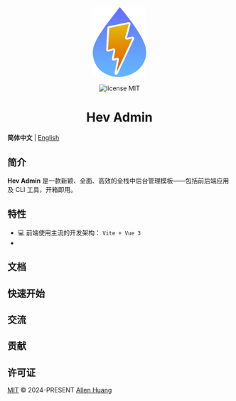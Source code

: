 <p align="center">
  <img src="docs/public/favicon.svg" width="120" alt="Hev Admin Logo">
</p>
<p align="center">
  <img src="https://img.shields.io/github/license/hev-admin/admin-next" alt="license MIT">
</p>
<h1 align="center">Hev Admin</h1>

**简体中文** | [English](./README.en.md)

## 简介

**Hev Admin** 是一款新颖、全面、高效的全栈中后台管理模板——包括前后端应用及 CLI 工具，开箱即用。

## 特性

- 💻 前端使用主流的开发架构： `Vite + Vue 3`
-

## 文档

## 快速开始

## 交流

## 贡献

## 许可证

[MIT](https://github.com/hev-admin/admin-next/blob/main/LICENSE) © 2024-PRESENT [Allen Huang](https://gtihub.com/xiaofuyesnew)

